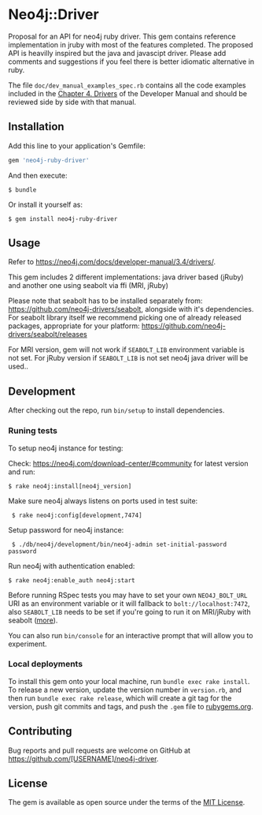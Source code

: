 # Neo4j::Driver

Proposal for an API for neo4j ruby driver. This gem contains reference implementation in jruby with most of the features
completed.
The proposed API is heavilly inspired but the java and javascipt driver. Please add comments and suggestions if you feel there 
is better idiomatic alternative in ruby.

The file `doc/dev_manual_examples_spec.rb` contains all the code examples included in the 
[Chapter 4. Drivers][https://neo4j.com/docs/developer-manual/3.4/drivers/] of the Developer Manual and should be 
reviewed side by side with that manual.

## Installation

Add this line to your application's Gemfile:

```ruby
gem 'neo4j-ruby-driver'
```

And then execute:

    $ bundle

Or install it yourself as:

    $ gem install neo4j-ruby-driver

## Usage

Refer to https://neo4j.com/docs/developer-manual/3.4/drivers/.

This gem includes 2 different implementations: java driver based (jRuby) and another one using seabolt via ffi (MRI, jRuby)
     
Please note that seabolt has to be installed separately from: https://github.com/neo4j-drivers/seabolt, alongside with it's dependencies.
For seabolt library itself we recommend picking one of already released packages, appropriate for your platform: https://github.com/neo4j-drivers/seabolt/releases     

For MRI version, gem will not work if `SEABOLT_LIB` environment variable is not set. 
For jRuby version if `SEABOLT_LIB` is not set neo4j java driver will be used..

## Development

After checking out the repo, run `bin/setup` to install dependencies. 

### Runing tests
To setup neo4j instance for testing:

Check: https://neo4j.com/download-center/#community for latest version and run:
   
    $ rake neo4j:install[neo4j_version]
    
Make sure neo4j always listens on ports used in test suite:    
    
     $ rake neo4j:config[development,7474]
     
Setup password for neo4j instance:     
     
     $ ./db/neo4j/development/bin/neo4j-admin set-initial-password password
     
Run neo4j with authentication enabled:
    
    $ rake neo4j:enable_auth neo4j:start     
    
Before running RSpec tests you may have to set your own `NEO4J_BOLT_URL` URI as an environment variable or it will
fallback to `bolt://localhost:7472`, also `SEABOLT_LIB` needs to be set if you're going to run it on MRI/jRuby with seabolt ([more](#usage)). 

You can also run `bin/console` for an interactive prompt that will allow you to experiment.

### Local deployments

To install this gem onto your local machine, run `bundle exec rake install`. To release a new version, update the version number in `version.rb`, and then run `bundle exec rake release`, which will create a git tag for the version, push git commits and tags, and push the `.gem` file to [rubygems.org](https://rubygems.org).
    
## Contributing

Bug reports and pull requests are welcome on GitHub at https://github.com/[USERNAME]/neo4j-driver.

## License

The gem is available as open source under the terms of the [MIT License](https://opensource.org/licenses/MIT).


[https://neo4j.com/docs/developer-manual/3.4/drivers/]: https://neo4j.com/docs/developer-manual/3.4/drivers/

[https://neo4j.com/docs/developer-manual/3.4/drivers/]: https://neo4j.com/docs/developer-manual/3.4/drivers/
